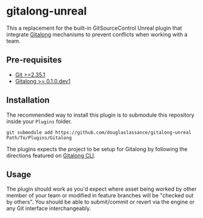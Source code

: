 # gitalong-unreal

This a replacement for the built-in GitSourceControl Unreal plugin that integrate [Gitalong]() mechanisms to prevent conflicts when working with a team.

## Pre-requisites

- [Git >=2.35.1](https://git-scm.com/downloads)
- [Gitalong >= 0.1.0.dev1](https://github.com/douglaslassance/gitalong-cli/releases)

## Installation

The recommended way to install this plugin is to submodule this repository inside your `Plugins` folder.

```shell
git submodule add https://github.com/douglaslassance/gitalong-unreal Path/To/Plugins/Gitalong
```

The plugins expects the project to be setup for Gitalong by following the directions featured on [Gitalong CLI](https://github.com/douglaslassance/gitalong-cli).

## Usage

The plugin should work as you'd expect where asset being worked by other member of your team or modified in feature branches will be "checked out by others".
You should be able to submit/commit or revert via the engine or any Git interface interchangeably.
